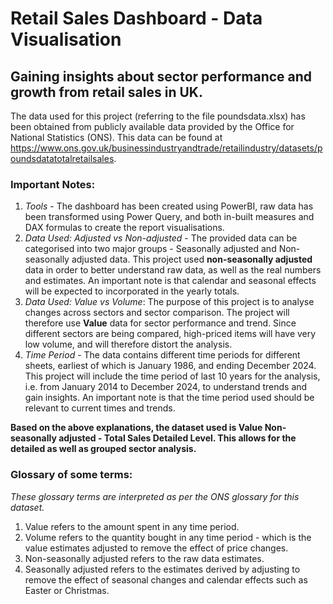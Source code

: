 # Retail Sales Dashboard - Data Visualisation
## Gaining insights about sector performance and growth from retail sales in UK.

The data used for this project (referring to the file poundsdata.xlsx) has been obtained from publicly available data provided by the Office for National Statistics (ONS). This data can be found at https://www.ons.gov.uk/businessindustryandtrade/retailindustry/datasets/poundsdatatotalretailsales.

### Important Notes:
1. *Tools* - The dashboard has been created using PowerBI, raw data has been transformed using Power Query, and both in-built measures and DAX formulas to create the report visualisations.
2. *Data Used: Adjusted vs Non-adjusted* - The provided data can be categorised into two major groups - Seasonally adjusted and Non-seasonally adjusted data. This project used **non-seasonally adjusted** data in order to better understand raw data, as well as the real numbers and estimates. An important note is that calendar and seasonal effects will be expected to incorporated in the yearly totals. 
3. *Data Used: Value vs Volume*: The purpose of this project is to analyse changes across sectors and sector comparison. The project will therefore use **Value** data for sector performance and trend. Since different sectors are being compared, high-priced items will have very low volume, and will therefore distort the analysis. 
4. *Time Period* - The data contains different time periods for different sheets, earliest of which is January 1986, and ending December 2024. This project will include the time period of last 10 years for the analysis, i.e. from January 2014 to December 2024, to understand trends and gain insights. An important note is that the time period used should be relevant to current times and trends.

**Based on the above explanations, the dataset used is Value Non-seasonally adjusted - Total Sales Detailed Level. This allows for the detailed as well as grouped sector analysis.**

### Glossary of some terms: 
*These glossary terms are interpreted as per the ONS glossary for this dataset.*
1. Value refers to the amount spent in any time period.
2. Volume refers to the quantity bought in any time period - which is the value estimates adjusted to remove the effect of price changes.
3. Non-seasonally adjusted refers to the raw data estimates.
4. Seasonally adjusted refers to the estimates derived by adjusting to remove the effect of seasonal changes and calendar effects such as Easter or Christmas.

